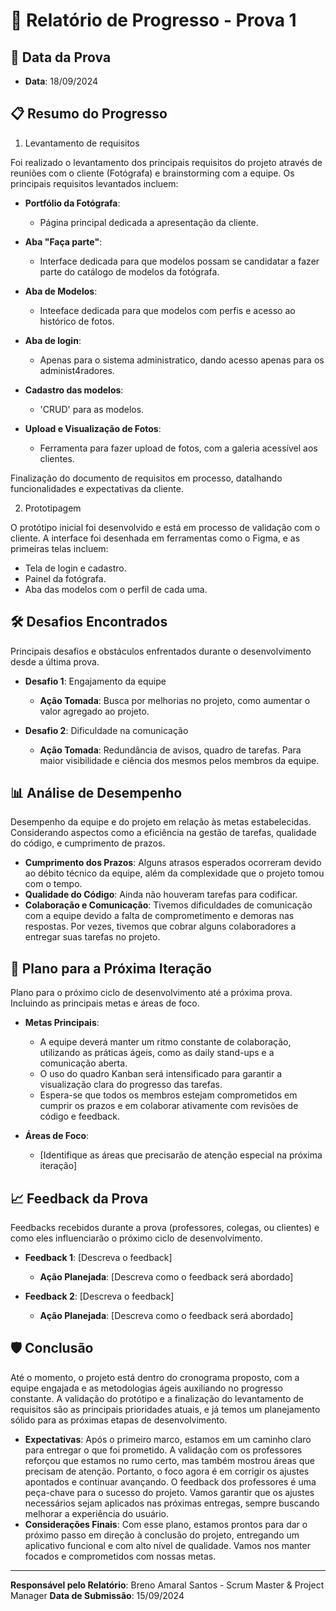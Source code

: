 # 📑 Relatório de Progresso - Prova 1

## 📅 Data da Prova

- **Data**: 18/09/2024

## 📋 Resumo do Progresso

1. Levantamento de requisitos

Foi realizado o levantamento dos principais requisitos do projeto através de reuniões com o cliente (Fotógrafa) e brainstorming com a equipe. Os principais requisitos levantados incluem:

- **Portfólio da Fotógrafa**:
  - Página principal dedicada a apresentação da cliente.
  
- **Aba "Faça parte"**:
  - Interface dedicada para que modelos possam se candidatar a fazer parte do catálogo de modelos da fotógrafa.
  
- **Aba de Modelos**:
  - Inteeface dedicada para que modelos com perfis e acesso ao histórico de fotos.

- **Aba de login**:
  - Apenas para o sistema administratico, dando acesso apenas para os administ4radores.
  
- **Cadastro das modelos**:
  - 'CRUD' para as modelos.

- **Upload e Visualização de Fotos**:
  - Ferramenta para fazer upload de fotos, com a galeria acessível aos clientes.

Finalização do documento de requisitos em processo, datalhando funcionalidades e expectativas da cliente.

2. Prototipagem

O protótipo inicial foi desenvolvido e está em processo de validação com o cliente. A interface foi desenhada em ferramentas como o Figma, e as primeiras telas incluem:

- Tela de login e cadastro.
- Painel da fotógrafa.
- Aba das modelos com o perfil de cada uma.

## 🛠️ Desafios Encontrados

Principais desafios e obstáculos enfrentados durante o desenvolvimento desde a última prova.

- **Desafio 1**: Engajamento da equipe
  - **Ação Tomada**: Busca por melhorias no projeto, como aumentar o valor agregado ao projeto.

- **Desafio 2**: Dificuldade na comunicação
  - **Ação Tomada**: Redundância de avisos, quadro de tarefas. Para maior visibilidade e ciência dos mesmos pelos membros da equipe.

## 📊 Análise de Desempenho

Desempenho da equipe e do projeto em relação às metas estabelecidas. Considerando aspectos como a eficiência na gestão de tarefas, qualidade do código, e cumprimento de prazos.

- **Cumprimento dos Prazos**: Alguns atrasos esperados ocorreram devido ao débito técnico da equipe, além da complexidade que o projeto tomou com o tempo.
- **Qualidade do Código**: Ainda não houveram tarefas para codificar.
- **Colaboração e Comunicação**: Tivemos dificuldades de comunicação com a equipe devido a falta de comprometimento e demoras nas respostas. Por vezes, tivemos que cobrar alguns colaboradores a entregar suas tarefas no projeto.

## 🚀 Plano para a Próxima Iteração

Plano para o próximo ciclo de desenvolvimento até a próxima prova. Incluindo as principais metas e áreas de foco.

- **Metas Principais**:
  - A equipe deverá manter um ritmo constante de colaboração, utilizando as práticas ágeis, como as daily stand-ups e a comunicação aberta.
  - O uso do quadro Kanban será intensificado para garantir a visualização clara do progresso das tarefas.
  - Espera-se que todos os membros estejam comprometidos em cumprir os prazos e em colaborar ativamente com revisões de código e feedback.

- **Áreas de Foco**:
  - [Identifique as áreas que precisarão de atenção especial na próxima iteração]

## 📈 Feedback da Prova

Feedbacks recebidos durante a prova (professores, colegas, ou clientes) e como eles influenciarão o próximo ciclo de desenvolvimento.

- **Feedback 1**: [Descreva o feedback]
  - **Ação Planejada**: [Descreva como o feedback será abordado]

- **Feedback 2**: [Descreva o feedback]
  - **Ação Planejada**: [Descreva como o feedback será abordado]

## 🛡️ Conclusão

Até o momento, o projeto está dentro do cronograma proposto, com a equipe engajada e as metodologias ágeis auxiliando no progresso constante. A validação do protótipo e a finalização do levantamento de requisitos são as principais prioridades atuais, e já temos um planejamento sólido para as próximas etapas de desenvolvimento.

- **Expectativas**: Após o primeiro marco, estamos em um caminho claro para entregar o que foi prometido. A validação com os professores reforçou que estamos no rumo certo, mas também mostrou áreas que precisam de atenção. Portanto, o foco agora é em corrigir os ajustes apontados e continuar avançando. O feedback dos professores é uma peça-chave para o sucesso do projeto. Vamos garantir que os ajustes necessários sejam aplicados nas próximas entregas, sempre buscando melhorar a experiência do usuário.
- **Considerações Finais**: Com esse plano, estamos prontos para dar o próximo passo em direção à conclusão do projeto, entregando um aplicativo funcional e com alto nível de qualidade. Vamos nos manter focados e comprometidos com nossas metas.

---

**Responsável pelo Relatório**: Breno Amaral Santos - Scrum Master & Project Manager
**Data de Submissão**: 15/09/2024
